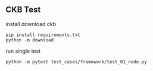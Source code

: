 ## CKB Test

install
download ckb 
```shell
pip install requirements.txt
python -m download
```

run single test 
```shell
python -m pytest test_cases/framework/test_01_node.py
```